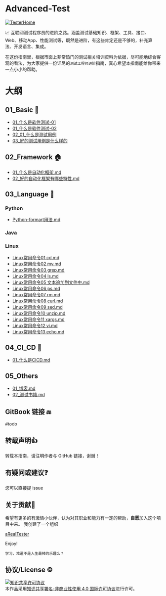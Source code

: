 # Advanced-Test

[![TesterHome](https://img.shields.io/badge/TTF-TesterHome-2955C5.svg)](https://testerhome.com/github_statistics)


:chart_with_upwards_trend: 互联网测试程序员的进阶之路。涵盖测试基础知识、框架、工具、接口、Web、移动App、性能测试等，既然是进阶，有这些肯定还是不够的，补充算法、开发语言、集成。




在这份指南里，根据市面上非常热门的测试相关培训资料为依据，尽可能地综合客观的看法，为大家提供一份详尽的`测试工程师进阶`指南，真心希望本指南能给你带来一点小小的帮助。

# 大纲

## 01_Basic     :notebook_with_decorative_cover:

- [01_什么是软件测试-01](https://github.com/rikiesxiao/Advanced-Test/blob/master/01_Basic/01_%E4%BB%80%E4%B9%88%E6%98%AF%E8%BD%AF%E4%BB%B6%E6%B5%8B%E8%AF%95-01.md) 
- [01_什么是软件测试-02](https://github.com/rikiesxiao/Advanced-Test/blob/master/01_Basic/01_%E4%BB%80%E4%B9%88%E6%98%AF%E8%BD%AF%E4%BB%B6%E6%B5%8B%E8%AF%95-02.md) 
- [02_01_什么是测试用例](https://github.com/rikiesxiao/Advanced-Test/blob/master/01_Basic/02_01_%E4%BB%80%E4%B9%88%E6%98%AF%E6%B5%8B%E8%AF%95%E7%94%A8%E4%BE%8B.md)
- [03_好的测试用例是什么样的](https://github.com/rikiesxiao/Advanced-Test/blob/master/01_Basic/03_%E5%A5%BD%E7%9A%84%E6%B5%8B%E8%AF%95%E7%94%A8%E4%BE%8B%E6%98%AF%E4%BB%80%E4%B9%88%E6%A0%B7%E7%9A%84.md)


## 02_Framework :house:
- [01_什么是自动化框架.md](https://github.com/rikiesxiao/Advanced-Test/blob/master/02_Framework/01_%E4%BB%80%E4%B9%88%E6%98%AF%E8%87%AA%E5%8A%A8%E5%8C%96%E6%A1%86%E6%9E%B6.md)
- [02_好的自动化框架有哪些特性.md](https://github.com/rikiesxiao/Advanced-Test/blob/master/02_Framework/02_%E5%A5%BD%E7%9A%84%E8%87%AA%E5%8A%A8%E5%8C%96%E6%A1%86%E6%9E%B6%E6%9C%89%E5%93%AA%E4%BA%9B%E7%89%B9%E6%80%A7.md)

## 03_Language  :bicyclist:
### Python
- [Python-formart用法.md](https://github.com/rikiesxiao/Advanced-Test/blob/master/03_Language/Python/Python-formart%E7%94%A8%E6%B3%95.md)
### Java

### Linux
- [Linux常用命令01 cd.md](https://github.com/chasays/Advanced-Test/blob/master/06_Attachments/01_Linux/Linux%E5%B8%B8%E7%94%A8%E5%91%BD%E4%BB%A401%20-%20cd.md)
- [Linux常用命令02 mv.md](https://github.com/chasays/Advanced-Test/blob/master/06_Attachments/01_Linux/Linux%E5%B8%B8%E7%94%A8%E5%91%BD%E4%BB%A402%20-%20mv.md)
- [Linux常用命令03 grep.md](https://github.com/chasays/Advanced-Test/blob/master/06_Attachments/01_Linux/Linux%E5%B8%B8%E7%94%A8%E5%91%BD%E4%BB%A403%20-%20grep.md)
- [Linux常用命令04 ls.md](https://github.com/chasays/Advanced-Test/blob/master/06_Attachments/01_Linux/Linux%E5%B8%B8%E7%94%A8%E5%91%BD%E4%BB%A404%20-%20ls.md)
- [Linux常用命令05 文本追加到文件中.md](https://github.com/chasays/Advanced-Test/blob/master/06_Attachments/01_Linux/Linux%E5%B8%B8%E7%94%A8%E5%91%BD%E4%BB%A405%20-%20%E6%96%87%E6%9C%AC%E8%BF%BD%E5%8A%A0%E5%88%B0%E6%96%87%E4%BB%B6%E4%B8%AD.md)
- [Linux常用命令06 ps.md](https://github.com/chasays/Advanced-Test/blob/master/06_Attachments/01_Linux/Linux%E5%B8%B8%E7%94%A8%E5%91%BD%E4%BB%A406%20-%20ps.md)
- [Linux常用命令07 rm.md](https://github.com/chasays/Advanced-Test/blob/master/06_Attachments/01_Linux/Linux%E5%B8%B8%E7%94%A8%E5%91%BD%E4%BB%A407%20-%20rm.md)
- [Linux常用命令08 curl.md](https://github.com/chasays/Advanced-Test/blob/master/06_Attachments/01_Linux/Linux%E5%B8%B8%E7%94%A8%E5%91%BD%E4%BB%A408%20-%20curl.md)
- [Linux常用命令09 sed.md](https://github.com/chasays/Advanced-Test/blob/master/06_Attachments/01_Linux/Linux%E5%B8%B8%E7%94%A8%E5%91%BD%E4%BB%A409%20-%20sed.md)
- [Linux常用命令10 unzip.md](https://github.com/chasays/Advanced-Test/blob/master/06_Attachments/01_Linux/Linux%E5%B8%B8%E7%94%A8%E5%91%BD%E4%BB%A410%20-%20unzip.md)
- [Linux常用命令11 xargs.md](https://github.com/chasays/Advanced-Test/blob/master/06_Attachments/01_Linux/Linux%E5%B8%B8%E7%94%A8%E5%91%BD%E4%BB%A411%20-%20xargs.md)
- [Linux常用命令12 vi.md](https://github.com/chasays/Advanced-Test/blob/master/06_Attachments/01_Linux/Linux%E5%B8%B8%E7%94%A8%E5%91%BD%E4%BB%A412%20-%20vi.md)
- [Linux常用命令13 echo.md](https://github.com/chasays/Advanced-Test/blob/master/06_Attachments/01_Linux/Linux%E5%B8%B8%E7%94%A8%E5%91%BD%E4%BB%A413%20-%20echo.md)

## 04_CI_CD :slot_machine:
- [01_什么是CICD.md](https://github.com/rikiesxiao/Advanced-Test/blob/master/04_CI/CD/01_%E4%BB%80%E4%B9%88%E6%98%AFCICD.md)   
## 05_Others
- [01_博客.md](https://github.com/rikiesxiao/Advanced-Test/blob/master/05_Others/01_%E5%8D%9A%E5%AE%A2.md)
- [02_测试书籍.md](https://github.com/rikiesxiao/Advanced-Test/blob/master/05_Others/02_%E6%B5%8B%E8%AF%95%E4%B9%A6%E7%B1%8D.md)

## GitBook 链接  :end:

#todo




## 转载声明:+1:

转载本指南，请注明作者与 GitHub 链接，谢谢！

## 有疑问或建议:question:

您可以直接提 issue

## 关于贡献:link:

希望有更多的有激情小伙伴，认为对其职业和能力有一定的帮助，**自愿**加入这个项目中来。
我创建了一个组织

 [aRealTester](https://github.com/arealtester)

Enjoy!

    学习，难道不是人生最棒的乐趣么？

## 协议/License :copyright:

<a rel="license" href="http://creativecommons.org/licenses/by-nc/4.0/"><img alt="知识共享许可协议" style="border-width:0" src="https://i.creativecommons.org/l/by-nc/4.0/88x31.png" /></a><br />本作品采用<a rel="license" href="http://creativecommons.org/licenses/by-nc/4.0/">知识共享署名-非商业性使用 4.0 国际许可协议</a>进行许可。
